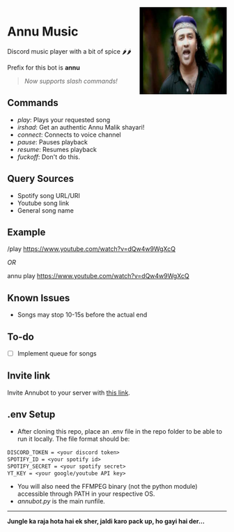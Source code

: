 <img align="right" src="images/annumalik.jpg" height="200" width="200">

# Annu Music

Discord music player with a bit of spice :hot_pepper::hot_pepper:

Prefix for this bot is **annu**

> *Now supports slash commands!*

## Commands
* _play_: Plays your requested song
* _irshad_: Get an authentic Annu Malik shayari!
* _connect_: Connects to voice channel
* _pause_: Pauses playback
* _resume_: Resumes playback
* _fuckoff_: Don't do this.

## Query Sources
- Spotify song URL/URI
- Youtube song link
- General song name

## Example
/play https://www.youtube.com/watch?v=dQw4w9WgXcQ

*OR*

annu play https://www.youtube.com/watch?v=dQw4w9WgXcQ

## Known Issues
- Songs may stop 10-15s before the actual end

## To-do
- [ ] Implement queue for songs

## Invite link
Invite Annubot to your server with [this link](https://discord.com/api/oauth2/authorize?client_id=826187328774733844&permissions=281894054160&scope=bot).

## .env Setup
- After cloning this repo, place an .env file in the repo folder to be able to run it locally. The file format should be:
```
DISCORD_TOKEN = <your discord token>
SPOTIFY_ID = <your spotify id>
SPOTIFY_SECRET = <your spotify secret>
YT_KEY = <your google/youtube API key>
```
- You will also need the FFMPEG binary (not the python module) accessible through PATH in your respective OS.
- *annubot.py* is the main runfile.

---
**Jungle ka raja hota hai ek sher, jaldi karo pack up, ho gayi hai der…**